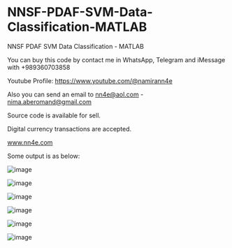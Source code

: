 # NNSF-PDAF-SVM-Data-Classification-MATLAB
NNSF PDAF SVM Data Classification - MATLAB

You can buy this code by contact me in WhatsApp, Telegram and iMessage with +989360703858

Youtube Profile: https://www.youtube.com/@namirann4e

Also you can send an email to nn4e@aol.com - nima.aberomand@gmail.com

Source code is available for sell.

Digital currency transactions are accepted.

www.nn4e.com

Some output is as below:

![image](https://github.com/user-attachments/assets/6c73ccd5-25eb-4876-bb7b-3f798af89a6a)

![image](https://github.com/user-attachments/assets/f9983c1a-005c-421d-93fa-33df3508b4d6)

![image](https://github.com/user-attachments/assets/b5d185b8-f7f7-4d61-9e02-d16b0e4bbea4)

![image](https://github.com/user-attachments/assets/4b9d385c-cad8-4185-915f-d90a074dd768)

![image](https://github.com/user-attachments/assets/df04b381-a721-4d92-9b99-ed2997826573)

![image](https://github.com/user-attachments/assets/dca73572-2fa3-4181-bf50-345f79b30f86)
